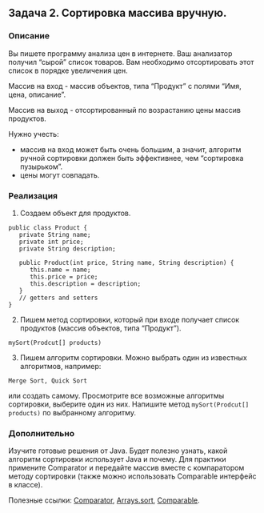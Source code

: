 ## Задача 2. Сортировка массива вручную.
### Описание

Вы пишете программу анализа цен в интернете. Ваш анализатор получил “сырой” список товаров. Вам необходимо отсортировать этот список в порядке увеличения цен.

Массив на вход - массив объектов, типа “Продукт” с полями “Имя, цена, описание”.

Массив на выход - отсортированный по возрастанию цены массив продуктов.

Нужно учесть: 

* массив на вход может быть очень большим, а значит, алгоритм ручной сортировки должен быть эффективнее, чем “сортировка пузырьком”. 
* цены могут совпадать.

### Реализация
1. Создаем объект для продуктов. 
 ```
public class Product {
    private String name;
    private int price;
    private String description;

    public Product(int price, String name, String description) {
       this.name = name;
       this.price = price;
       this.description = description;
    }
    // getters and setters
 }
 ```
2. Пишем метод сортировки, который при входе получает список продуктов (массив объектов, типа “Продукт”).
```
mySort(Prodcut[] products)
```
3. Пишем алгоритм сортировки. 
Можно выбрать один из известных алгоритмов, например:

``` Merge Sort, Quick Sort ```

или создать самому.
Просмотрите все возможные алгоритмы сортировки, выберите один из них. 
Напишите метод ```mySort(Prodcut[] products)``` по выбранному алгоритму.

### Дополнительно 

Изучите  готовые решения от Java. Будет полезно узнать, какой алгоритм сортировки использует Java и почему. Для практики примените Comparator и передайте массив вместе с компаратором методу сортировки (также можно использовать Comparable интерфейс в классе).
  
  Полезные ссылки:
	[Comparator](https://docs.oracle.com/javase/7/docs/api/java/util/Comparator.html),
	[Arrays.sort](https://docs.oracle.com/javase/7/docs/api/java/util/Arrays.html#sort%28T%5B%5D,%20java.util.Comparator%29),
	[Comparable](https://docs.oracle.com/javase/7/docs/api/java/lang/Comparable.html).

